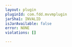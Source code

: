 ```yaml
---
layout: plugin
pluginId: com.fdd.mvvmplugin
jarSha1: INVALID
isJarAvailable: false
error: NONE
violations: []

---
```

